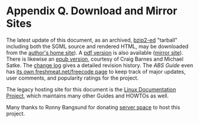 # Appendix Q. Download and Mirror Sites

The latest update of this document, as an archived, [bzip2-ed](filearchiv.html#BZIPREF) "tarball" including both the SGML source and rendered HTML, may be downloaded from the [author's home site](http://bash.deta.in/abs-guide-latest.tar.bz2)). A [pdf version](http://bash.deta.in/abs-guide.pdf) is also available ([mirror site](http://www.mediafire.com/file/xi34ape1bifcnlb/abs-guide.pdf)). There is likewise an [epub version](http://bash.deta.in/abs-guide.epub), courtesy of Craig Barnes and Michael Satke. The [change log](http://bash.deta.in/Change.log) gives a detailed revision history. The _ABS Guide_ even has [its own freshmeat.net/freecode page](http://freecode.com/projects/advancedbashscriptingguide/) to keep track of major updates, user comments, and popularity ratings for the project.

The legacy hosting site for this document is the [Linux Documentation Project](http://www.tldp.org/LDP/abs/), which maintains many other Guides and HOWTOs as well.

Many thanks to Ronny Bangsund for donating [server space](http://bash.deta.in/) to host this project.
